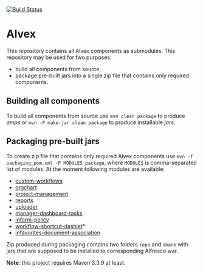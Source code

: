 [![Build Status](https://travis-ci.org/ITDSystems/alvex-meta.svg?branch=master)](https://travis-ci.org/ITDSystems/alvex-meta)

Alvex
=====

This repository contains all Alvex components as submodules. This repository may be used for two purposes:
* build all components from source;
* package pre-built jars into a single zip file that contains only required components.

Building all components
-----------------------

To build all components from source use `mvn clean package` to produce *amps* or `mvn -P make-jar clean package` to produce installable *jars*.

Packaging pre-built jars
------------------------

To create zip file that contains only required Alvex components use `mvn -f packaging_pom.xml -P MODULES package`, where `MODULES` is comma-separated list of modules.
At the moment following modules are available:

* [custom-workflows](https://github.com/ITDSystems/alvex-custom-workflows)
* [orgchart](https://github.com/ITDSystems/alvex-orgchart)
* [project-management](https://github.com/ITDSystems/alvex-project-management)
* [reports](https://github.com/ITDSystems/alvex-reports)
* [uploader](https://github.com/ITDSystems/alvex-uploader)
* [manager-dashboard-tasks](https://github.com/ITDSystems/alvex-manager-dashboard-tasks)
* [inform-policy](https://github.com/ITDSystems/alvex-inform-policy-extension)
* [workflow-shortcut-dashlet](https://github.com/ITDSystems/alvex-workflow-shortcut-dashlet)*
* [infavorites-document-association](https://github.com/ITDSystems/alvex-infavorites-document-association)
 
Zip produced during packaging contains two folders `repo` and `share` with jars that are supposed to be installed to corresponding Alfresco war.

**Note**: this project requires Maven 3.3.9 at least.
